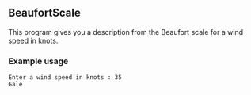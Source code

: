 ## BeaufortScale

This program gives you a description from the Beaufort scale for a wind speed in
knots.

### Example usage

```
Enter a wind speed in knots : 35
Gale
```
